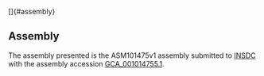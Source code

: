 []{#assembly}

Assembly
--------

The assembly presented is the ASM101475v1 assembly submitted to
[INSDC](http://www.insdc.org) with the assembly accession
[GCA\_001014755.1](http://www.ebi.ac.uk/ena/data/view/GCA_001014755.1).
